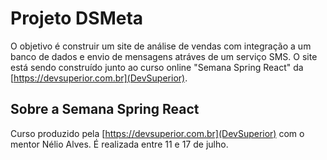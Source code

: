 # Projeto DSMeta

O objetivo é construir um site de análise de vendas com integração a um banco de dados e envio de mensagens atráves de um serviço SMS.
O site está sendo construído junto ao curso online "Semana Spring React" da [https://devsuperior.com.br](DevSuperior).

## Sobre a Semana Spring React

Curso produzido pela [https://devsuperior.com.br](DevSuperior) com o mentor Nélio Alves.
É realizada entre 11 e 17 de julho.
